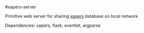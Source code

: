#xapers-server

Primitive web server for sharing [xapers](https://github.com/nicolassmith/xapers)
database on local network.

Dependencies: xapers, flask, eventlet, argparse
